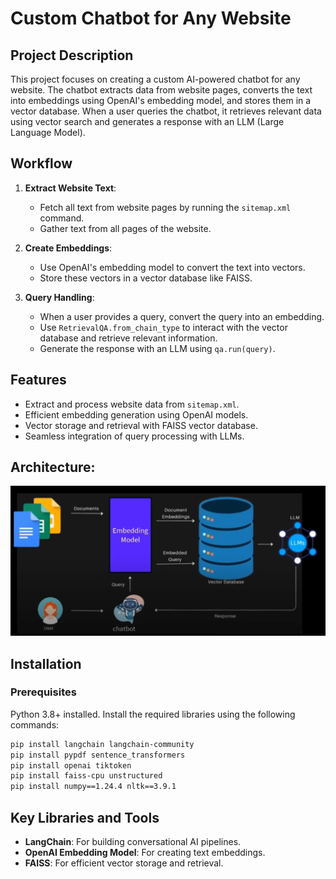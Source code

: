 # Custom Chatbot for Any Website

## Project Description

This project focuses on creating a custom AI-powered chatbot for any website. The chatbot extracts data from website pages, converts the text into embeddings using OpenAI's embedding model, and stores them in a vector database. When a user queries the chatbot, it retrieves relevant data using vector search and generates a response with an LLM (Large Language Model).

## Workflow

1. **Extract Website Text**:

   - Fetch all text from website pages by running the `sitemap.xml` command.
   - Gather text from all pages of the website.

2. **Create Embeddings**:

   - Use OpenAI's embedding model to convert the text into vectors.
   - Store these vectors in a vector database like FAISS.

3. **Query Handling**:

   - When a user provides a query, convert the query into an embedding.
   - Use `RetrievalQA.from_chain_type` to interact with the vector database and retrieve relevant information.
   - Generate the response with an LLM using `qa.run(query)`.

## Features

- Extract and process website data from `sitemap.xml`.
- Efficient embedding generation using OpenAI models.
- Vector storage and retrieval with FAISS vector database.
- Seamless integration of query processing with LLMs.
## Architecture:
![Project Structure](project_structure.png)
## Installation

### Prerequisites

 Python 3.8+ installed. Install the required libraries using the following commands:

```bash
pip install langchain langchain-community
pip install pypdf sentence_transformers
pip install openai tiktoken
pip install faiss-cpu unstructured
pip install numpy==1.24.4 nltk==3.9.1
```

## Key Libraries and Tools

- **LangChain**: For building conversational AI pipelines.
- **OpenAI Embedding Model**: For creating text embeddings.
- **FAISS**: For efficient vector storage and retrieval.




